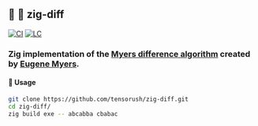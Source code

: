 ## :lizard: :dna: **zig-diff**

[![CI][ci-sld]][ci-url]
[![LC][lc-sld]][lc-url]

### Zig implementation of the [Myers difference algorithm](http://www.xmailserver.org/diff2.pdf) created by [Eugene Myers](https://github.com/thegenemyers).

#### :rocket: Usage

```sh
git clone https://github.com/tensorush/zig-diff.git
cd zig-diff/
zig build exe -- abcabba cbabac
```

<!-- MARKDOWN LINKS -->

[ci-sld]: https://img.shields.io/github/actions/workflow/status/tensorush/zig-diff/ci.yaml?branch=main&style=for-the-badge&logo=github&label=CI&labelColor=black
[ci-url]: https://github.com/tensorush/zig-diff/blob/main/.github/workflows/ci.yaml
[lc-sld]: https://img.shields.io/github/license/tensorush/zig-diff.svg?style=for-the-badge&labelColor=black
[lc-url]: https://github.com/tensorush/zig-diff/blob/main/LICENSE.md
